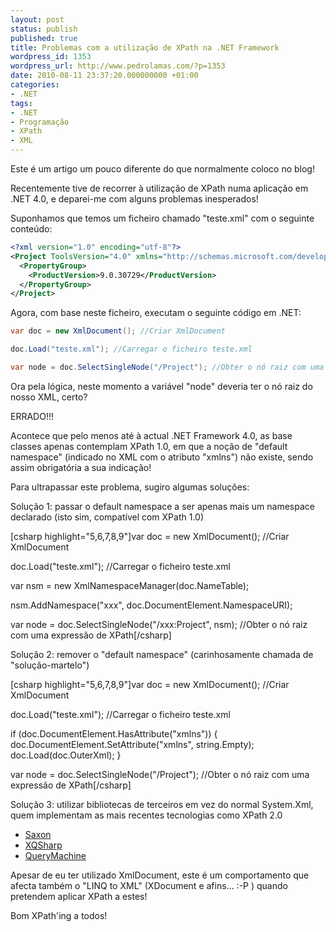 ```yaml
---
layout: post
status: publish
published: true
title: Problemas com a utilização de XPath na .NET Framework
wordpress_id: 1353
wordpress_url: http://www.pedrolamas.com/?p=1353
date: 2010-08-11 23:37:20.000000000 +01:00
categories:
- .NET
tags:
- .NET
- Programação
- XPath
- XML
---
```

Este é um artigo um pouco diferente do que normalmente coloco no blog!

Recentemente tive de recorrer à utilização de XPath numa aplicação em .NET 4.0, e deparei-me com alguns problemas inesperados!

Suponhamos que temos um ficheiro chamado "teste.xml" com o seguinte conteúdo:

```xml
<?xml version="1.0" encoding="utf-8"?>
<Project ToolsVersion="4.0" xmlns="http://schemas.microsoft.com/developer/msbuild/2003" DefaultTargets="Build">
  <PropertyGroup>
    <ProductVersion>9.0.30729</ProductVersion>
  </PropertyGroup>
</Project>
```

Agora, com base neste ficheiro, executam o seguinte código em .NET:

```csharp
var doc = new XmlDocument(); //Criar XmlDocument

doc.Load("teste.xml"); //Carregar o ficheiro teste.xml

var node = doc.SelectSingleNode("/Project"); //Obter o nó raiz com uma expressão de XPath
```

Ora pela lógica, neste momento a variável "node" deveria ter o nó raiz do nosso XML, certo?

ERRADO!!!

Acontece que pelo menos até à actual .NET Framework 4.0, as base classes apenas contemplam XPath 1.0, em que a noção de "default namespace" (indicado no XML com o atributo "xmlns") não existe, sendo assim obrigatória a sua indicação!

Para ultrapassar este problema, sugiro algumas soluções:

Solução 1: passar o default namespace a ser apenas mais um namespace declarado (isto sim, compatível com XPath 1.0)

[csharp highlight="5,6,7,8,9"]var doc = new XmlDocument(); //Criar XmlDocument

doc.Load("teste.xml"); //Carregar o ficheiro teste.xml

var nsm = new XmlNamespaceManager(doc.NameTable);

nsm.AddNamespace("xxx", doc.DocumentElement.NamespaceURI);

var node = doc.SelectSingleNode("/xxx:Project", nsm); //Obter o nó raiz com uma expressão de XPath[/csharp]

Solução 2: remover o "default namespace" (carinhosamente chamada de "solução-martelo")

[csharp highlight="5,6,7,8,9"]var doc = new XmlDocument(); //Criar XmlDocument

doc.Load("teste.xml"); //Carregar o ficheiro teste.xml

if (doc.DocumentElement.HasAttribute("xmlns")) { doc.DocumentElement.SetAttribute("xmlns", string.Empty); doc.Load(doc.OuterXml); }

var node = doc.SelectSingleNode("/Project"); //Obter o nó raiz com uma expressão de XPath[/csharp]

Solução 3: utilizar bibliotecas de terceiros em vez do normal System.Xml, quem implementam as mais recentes tecnologias como XPath 2.0

-   [Saxon](http://saxon.sourceforge.net)
-   [XQSharp](http://www.xqsharp.com/)
-   [QueryMachine](http://qm.codeplex.com/)

Apesar de eu ter utilizado XmlDocument, este é um comportamento que afecta também o "LINQ to XML" (XDocument e afins... :-P ) quando pretendem aplicar XPath a estes!

Bom XPath'ing a todos!
